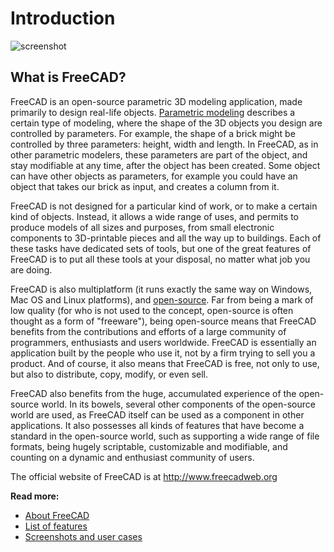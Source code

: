 # Introduction

![screenshot](http://www.freecadweb.org/wiki/images/thumb/7/72/Freecad016_screenshot1.jpg/800px-Freecad016_screenshot1.jpg)

## What is FreeCAD?

FreeCAD is an open-source parametric 3D modeling application, made primarily to design real-life objects. 
[Parametric modeling](http://en.wikipedia.org/wiki/Parametric_feature_based_modeler) 
describes a certain type of modeling, where the shape of the 3D objects you design are
controlled by parameters. For example, the shape of a brick might be controlled by three parameters: height,
width and length. In FreeCAD, as in other parametric modelers, these parameters are part of the object, and
stay modifiable at any time, after the object has been created. Some object can have other objects as
parameters, for example you could have an object that takes our brick as input, and creates a column from it.

FreeCAD is not designed for a particular kind of work, or to make a certain kind of objects. Instead,
it allows a wide range of uses, and permits to produce models of all sizes and purposes, from small 
electronic components to 3D-printable pieces and all the way up to buildings. Each of these tasks have 
dedicated sets of tools, but one of the great features of FreeCAD is to put all these tools at your 
disposal, no matter what job you are doing.

FreeCAD is also multiplatform (it runs exactly the same way on Windows, Mac OS and Linux platforms), and 
[open-source](http://en.wikipedia.org/wiki/Open-source_software). 
Far from being a mark of low quality (for who is not used to the concept, open-source is often
thought as a form of "freeware"), being open-source means that FreeCAD benefits from the contributions and
efforts of a large community of programmers, enthusiasts and users worldwide. FreeCAD is essentially an
application built by the people who use it, not by a firm trying to sell you a product. And of course,
it also means that FreeCAD is free, not only to use, but also to distribute, copy, modify, or even sell.

FreeCAD also benefits from the huge, accumulated experience of the open-source world. In its bowels, several
other components of the open-source world are used, as FreeCAD itself can be used as a component in other
applications. It also possesses all kinds of features that have become a standard in the open-source world,
such as supporting a wide range of file formats, being hugely scriptable, customizable and modifiable, and
counting on a dynamic and enthusiast community of users.

The official website of FreeCAD is at http://www.freecadweb.org

**Read more:**

* [About FreeCAD](http://www.freecadweb.org/wiki/index.php?title=About_FreeCAD)
* [List of features](http://www.freecadweb.org/wiki/index.php?title=Feature_list)
* [Screenshots and user cases](http://forum.freecadweb.org/viewforum.php?f=24)
